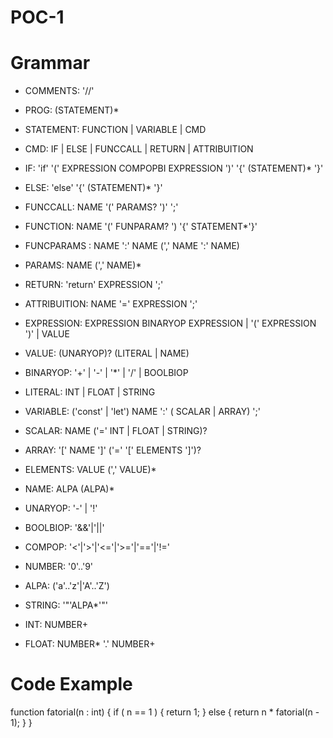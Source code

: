# POC-1


# Grammar

- COMMENTS: '//' 

- PROG: (STATEMENT)* 
- STATEMENT: FUNCTION | VARIABLE | CMD 
- CMD: IF | ELSE | FUNCCALL | RETURN  | ATTRIBUITION
- IF: 'if' '(' EXPRESSION COMPOPBI EXPRESSION ')' '{' (STATEMENT)* '}' 
- ELSE: 'else' '{' (STATEMENT)* '}' 
- FUNCCALL: NAME '(' PARAMS? ')' ';' 
- FUNCTION: NAME '(' FUNPARAM? ') '{' STATEMENT*'}'
- FUNCPARAMS : NAME ':' NAME (',' NAME ':' NAME) 
- PARAMS: NAME (',' NAME)*
- RETURN: 'return' EXPRESSION ';'
- ATTRIBUITION: NAME '=' EXPRESSION ';'
- EXPRESSION: EXPRESSION BINARYOP EXPRESSION | '(' EXPRESSION ')' | VALUE
- VALUE: (UNARYOP)? (LITERAL | NAME)
- BINARYOP: '+' | '-' | '*' | '/' | BOOLBIOP
- LITERAL: INT | FLOAT | STRING
- VARIABLE: ('const' | 'let') NAME ':' ( SCALAR | ARRAY) ';'
- SCALAR: NAME ('=' INT | FLOAT | STRING)?
- ARRAY: '[' NAME ']' ('=' '[' ELEMENTS ']')?
- ELEMENTS: VALUE (',' VALUE)*
- NAME: ALPA (ALPA)*
- UNARYOP: '-' | '!'
- BOOLBIOP: '&&'|'||'
- COMPOP: '<'|'>'|'<='|'>='|'=='|'!='
- NUMBER: '0'..'9'
- ALPA: ('a'..'z'|'A'..'Z')
- STRING: '"'ALPA*'"'
- INT: NUMBER+
- FLOAT: NUMBER* '.' NUMBER+

# Code Example

function fatorial(n : int) {
    if ( n == 1 ) {
        return 1;
    } else {
        return n * fatorial(n - 1);
    }
}
